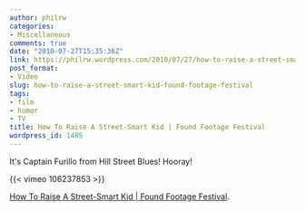 ```yaml
---
author: philrw
categories:
- Miscellaneous
comments: true
date: "2010-07-27T15:35:36Z"
link: https://philrw.wordpress.com/2010/07/27/how-to-raise-a-street-smart-kid-found-footage-festival/
post_format:
- Video
slug: how-to-raise-a-street-smart-kid-found-footage-festival
tags:
- film
- humor
- TV
title: How To Raise A Street-Smart Kid | Found Footage Festival
wordpress_id: 1485
---
```


It's Captain Furillo from Hill Street Blues! Hooray!

{{< vimeo 106237853 >}}

[How To Raise A Street-Smart Kid | Found Footage Festival](http://www.foundfootagefest.com/2014/06/how-to-raise-a-street-smart-kid/).
